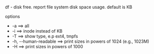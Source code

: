 df - disk free. report file system disk space usage. default is KB

options 
- -a ==> all
- -i ==> inode instead of KB
- -T ==> show type, e.p ext4, tmpfs
- -h, --human-readable ==> print sizes in powers of 1024 (e.g., 1023M)
- -H ==> print sizes in powers of 1000
